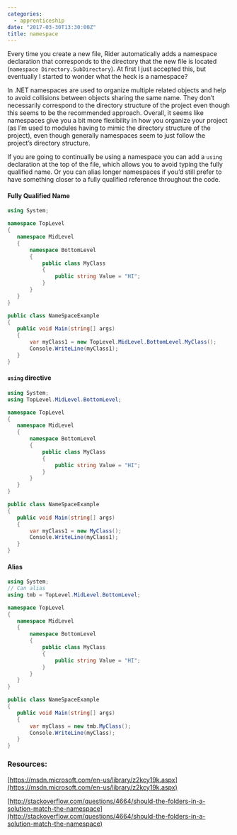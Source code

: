 ```yaml
---
categories: 
  - apprenticeship
date: "2017-03-30T13:30:00Z"
title: namespace
---
```


Every time you create a new file, Rider automatically adds a namespace declaration that corresponds to the directory that the new file is located (`namespace Directory.SubDirectory`). At first I just accepted this, but eventually I started to wonder what the heck is a namespace? 

In .NET namespaces are used to organize multiple related objects and help to avoid collisions between objects sharing the same name. They don’t necessarily correspond to the directory structure of the project even though this seems to be the recommended approach. Overall, it seems like namespaces give you a bit more flexibility in how you organize your project (as I’m used to modules having to mimic the directory structure of the project), even though generally namespaces seem to just follow the project’s directory structure. 

If you are going to continually be using a namespace you can add a `using` declaration at the top of the file, which allows you to avoid typing the fully qualified name. Or you can alias longer namespaces if you’d still prefer to have something closer to a fully qualified reference throughout the code. 

#### Fully Qualified Name
``` csharp
using System;

namespace TopLevel
{
   namespace MidLevel
   {
       namespace BottomLevel
       {
           public class MyClass
           {
               public string Value = "HI";
           }
       }
   }
}

public class NameSpaceExample
{
   public void Main(string[] args)
   {
       var myClass1 = new TopLevel.MidLevel.BottomLevel.MyClass();
       Console.WriteLine(myClass1);
   }
}
```

#### `using` directive
``` csharp
using System;
using TopLevel.MidLevel.BottomLevel;

namespace TopLevel
{
   namespace MidLevel
   {
       namespace BottomLevel
       {
           public class MyClass
           {
               public string Value = "HI";
           }
       }
   }
}

public class NameSpaceExample
{
   public void Main(string[] args)
   {
       var myClass1 = new MyClass();
       Console.WriteLine(myClass1);
   }
}
```
#### Alias
``` csharp
using System;
// Can alias
using tmb = TopLevel.MidLevel.BottomLevel;

namespace TopLevel
{
   namespace MidLevel
   {
       namespace BottomLevel
       {
           public class MyClass
           {
               public string Value = "HI";
           }
       }
   }
}

public class NameSpaceExample
{
   public void Main(string[] args)
   {
       var myClass = new tmb.MyClass();
       Console.WriteLine(myClass);
   }
}

```

### Resources:
[https://msdn.microsoft.com/en-us/library/z2kcy19k.aspx](https://msdn.microsoft.com/en-us/library/z2kcy19k.aspx)

[http://stackoverflow.com/questions/4664/should-the-folders-in-a-solution-match-the-namespace](http://stackoverflow.com/questions/4664/should-the-folders-in-a-solution-match-the-namespace)



